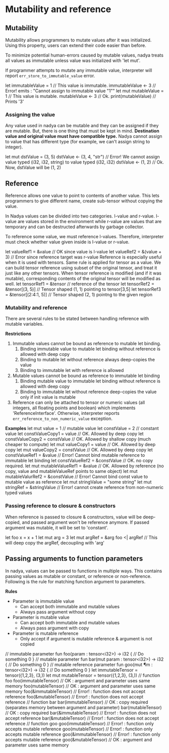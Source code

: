 # Mutability and reference

## Mutability
Mutability allows programmers to mutate values after it was initialized. Using this property, users can extend their code easier than before.

To minimize potential human-errors caused by mutable values, nadya treats all values as immutable unless value was initialized with 'let mut'.

If programmer attempts to mutate any immutable value, interpreter will report ```err_store_to_immutable_value``` error.

<code-block lang='c#'>
let immutableValue = 1 // This value is immutable.
immutableValue &lt;- 3 // Error! emits : "Cannot assign to immutable value "1""
let mut mutableValue = 1 // This value is mutable.
mutableValue &lt;- 3 // Ok.
print(mutableValue) // Prints '3'
</code-block>

### Assigning the value
Any value used in nadya can be mutable and they can be assigned if they are mutable. But, there is one thing that must be kept in mind.
**Destination value and original value must have compatible type.**
Nadya cannot assign to value that has different type (for example, we can't assign string to integer).

<code-block lang='c#'>
let mut dstValue = (3, 5)
dstValue &lt;- (3, 4, "str") // Error! We cannot assign value typed (i32, i32, string) to value typed (i32, i32)
dstValue &lt;- (1, 2) // Ok. Now, dstValue will be (1, 2)
</code-block>

## Reference
Reference allows one value to point to contents of another value. This lets programmers to give different name, create sub-tensor without copying the value.

In Nadya values can be divided into two categories. l-value and r-value. l-value are values stored in the environment while r-value are values that are temporary and can be destructed afterwards by garbage collector.

To reference some value, we must reference l-values. Therefore, interpreter must check whether value given inside is l-value or r-value.

<code-block lang='c#'>
let valueRef1 = &value // OK since value is l-value
let valueRef2 = &(value + 3) // Error since reference target was r-value
</code-block>
Reference is especially useful when it is used with tensors. Same rule is applied for tensor as a value. We can build tensor reference using subset of the original tensor, and treat it just like any other tensors. When tensor reference is modified (and if it was mutable), corresponding contents of the original tensor will be modified as well.

<code-block lang='c#'>
let tensorRef1 = &tensor // reference of the tensor
let tensorRef2 = &tensor[(3, 5)] // Tensor shaped (1, 1) pointing to tensor[3,5]
let tensorRef3 = &tensor[(2:4:1, 5)] // Tensor shaped (2, 1) pointng to the given region
</code-block>

### Mutability and reference
There are several rules to be stated between handling reference with mutable variables.

**Restrictions**
1. Immutable values cannot be bound as reference to mutable let binding.
    1. Binding immutable value to mutable let binding without reference is allowed with deep copy
    2. Binding to mutable let without reference always deep-copies the value
    3. Binding to immutable let with reference is allowed
2. Mutable values cannot be bound as reference to immutable let binding
    1. Binding mutable value to immutable let binding without reference is allowed with deep copy
    2. Binding to immutable let without reference deep-copies the value only if init value is mutable
3. Reference can only be attached to tensor or numeric values (all integers, all floating points and boolean) which implements 'ReferenceInterface'. Otherwise, interpreter reports ```err_reference_to_non_numeric_value``` exception.

__Examples__
<code-block lang='c#'>
let mut value = 1 // mutable value
let constValue = 2 // constant value
let constValueCopy1 = value // OK. Allowed by deep copy
let constValueCopy2 = constValue // OK. Allowed by shallow copy (much cheaper to compute)
let mut valueCopy1 = value // OK. Allowed by deep copy
let mut valueCopy2 = constValue // OK. Allowed by deep copy
let constValueRef1 = &value // Error! Cannot bind mutable reference to immutable let binding
let constValueRef2 = &constValue // OK. no copy required.
let mut mutableValueRef1 = &value // OK. Allowed by reference (no copy, value and mutableValueRef points to same object)
let mut mutableValurRef2 = &constValue // Error! Cannot bind const value to mutable value as reference
let mut stringValue = "some string"
let mut stringRef = &stringValue // Error! cannot create reference from non-numeric typed values
</code-block>

### Passing reference to closure & constructors
When reference is passed to closure & constructors, value will be deep-copied, and passed argument won't be reference anymore.
If passed argument was mutable, it will be set to 'constant'.

<code-block lang='c#'>
let foo x = x + 1
let mut arg = 3
let mut argRef = &arg
foo &lt;| argRef // This will deep copy the argRef, decoupling with 'arg'
</code-block>


## Passing arguments to function parameters
In nadya, values can be passed to functions in multiple ways. This contains passing values as mutable or constant, or reference or non-reference.
Following is the rule for matching function argument to parameters.

**Rules**
* Parameter is immutable value
    * Can accept both immutable and mutable values
    * Always pass argument without copy
* Parameter is mutable value
    * Can accept both immutable and mutable values
    * Always pass argument with copy
* Parameter is mutable reference
    * Only accept if argument is mutable reference & argument is not copied


<code-block lang='c#'>
// immutable parameter
fun foo(param : tensor&lt;i32>) -> i32 {
	// Do something
	0
}
// mutable parameter
fun bar(mut param : tensor&lt;i32>) -> i32 {
	// Do something
	0
}
// mutable reference parameter
fun goo(mut &param : tensor&lt;i32>) -> i32  {
	// Do something
	0
}
let immutableTensor = tensor({1,2,3}, (3,))
let mut mutableTensor = tensor({1,2,3}, (3,))
// function foo
foo(immutableTensor) // OK : argument and parameter uses same memory
foo(mutableTensor) // OK : argument and parameter uses same memory
foo(&immutableTensor) // Error! : function does not accept reference
foo(&mutableTensor) // Error! : function does not accept reference
// function bar
bar(immutableTensor) // OK : copy required (separates memory between argument and parameter)
bar(mutableTensor) // OK : copy required
bar(&immutableTensor) // Error! : function does not accept reference
bar(&mutableTensor) // Error! : function does not accept reference
// function goo
goo(immutableTensor) // Error! : function only accepts mutable reference
goo(mutableTensor) // Error! : function only accepts mutable reference
goo(&immutableTensor) // Error! : function only accepts mutable reference
goo(&mutableTensor) // OK : argument and parameter uses same memory
</code-block>
